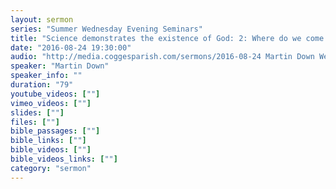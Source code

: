```yaml
---
layout: sermon
series: "Summer Wednesday Evening Seminars"
title: "Science demonstrates the existence of God: 2: Where do we come from - the species?"
date: "2016-08-24 19:30:00"
audio: "http://media.coggesparish.com/sermons/2016-08-24 Martin Down Wed eve.mp3"
speaker: "Martin Down"
speaker_info: ""
duration: "79"
youtube_videos: [""]
vimeo_videos: [""]
slides: [""]
files: [""]
bible_passages: [""]
bible_links: [""]
bible_videos: [""]
bible_videos_links: [""]
category: "sermon"
---
```

